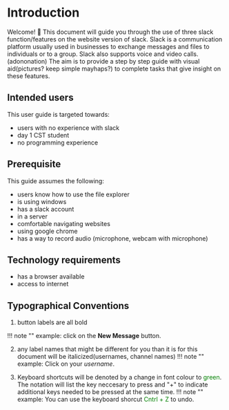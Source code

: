 # Introduction
Welcome! 👋 This document will guide you through the use of  three slack function/features on the website version of slack. Slack is a communication platform usually used in businesses to exchange messages and files to individuals or to a group. Slack also supports voice and video calls.(adononation) The aim is to provide a step by step guide with visual aid(pictures? keep simple mayhaps?)  to complete tasks that give insight on these features.

## Intended users
This user guide is targeted towards:

* users with no experience with slack 
* day 1 CST student
* no programming experience 

## Prerequisite
This guide assumes the following:

* users know how to use the file explorer
* is using windows
* has a slack account
* in a server
* comfortable navigating websites
* using google chrome
* has a way to record audio (microphone, webcam with microphone) 

## Technology requirements
* has a browser available
* access to internet

## Typographical Conventions

1. button labels are all bold

!!! note ""
    example: 
    click on the <b>New Message</b> button.


2. any label names that might be different for you than it is for  this document will be italicized(usernames, channel names) 
!!! note ""
    example: 
    Click on your *username*.

3. Keyboard shortcuts will be denoted by a change in font colour to <span style="color:green">green</span>. The notation will list the key neccesary to press and "+" to indicate additional keys needed to be pressed at the same time.
!!! note ""
    example:
    You can use the keyboard shorcut <span style="color:green">Cntrl + Z</span> to undo.


